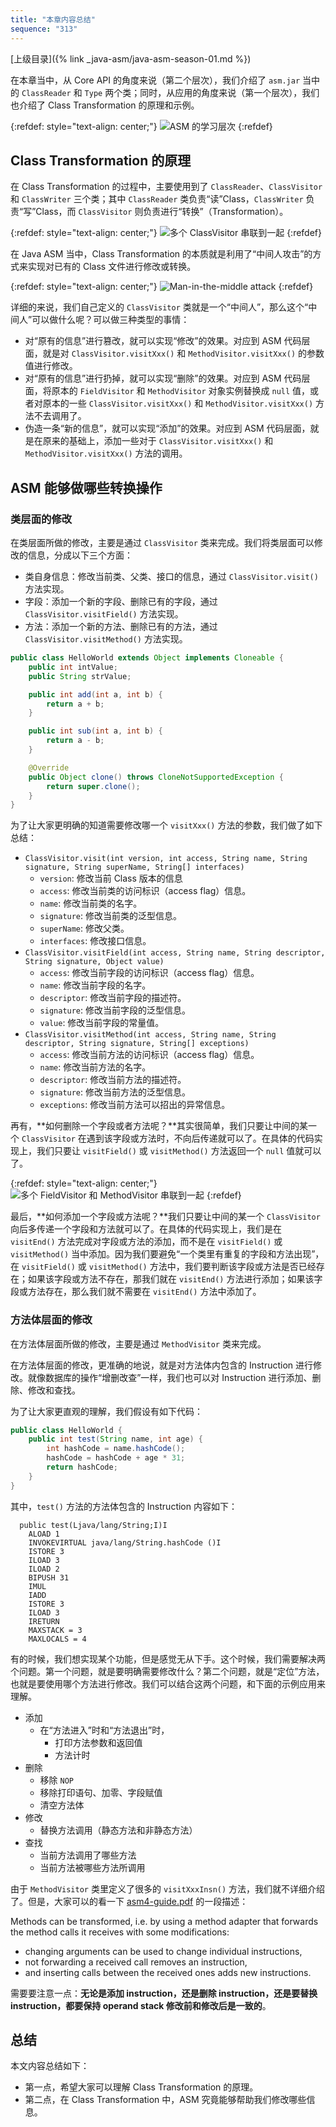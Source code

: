 ```yaml
---
title: "本章内容总结"
sequence: "313"
---
```


[上级目录]({% link _java-asm/java-asm-season-01.md %})

在本章当中，从 Core API 的角度来说（第二个层次），我们介绍了 `asm.jar` 当中的 `ClassReader` 和 `Type` 两个类；同时，从应用的角度来说（第一个层次），我们也介绍了 Class Transformation 的原理和示例。

{:refdef: style="text-align: center;"}
![ASM 的学习层次 ](/assets/images/java/asm/asm-study-three-levels.png)
{:refdef}

## Class Transformation 的原理

在 Class Transformation 的过程中，主要使用到了 `ClassReader`、`ClassVisitor` 和 `ClassWriter` 三个类；其中 `ClassReader` 类负责“读”Class，`ClassWriter` 负责“写”Class，而 `ClassVisitor` 则负责进行“转换”（Transformation）。

{:refdef: style="text-align: center;"}
![ 多个 ClassVisitor 串联到一起 ](/assets/images/java/asm/multiple-class-vistors-connected.png)
{:refdef}

在 Java ASM 当中，Class Transformation 的本质就是利用了“中间人攻击”的方式来实现对已有的 Class 文件进行修改或转换。

{:refdef: style="text-align: center;"}
![Man-in-the-middle attack](/assets/images/network/man-in-the-middle-attack.png)
{:refdef}

详细的来说，我们自己定义的 `ClassVisitor` 类就是一个“中间人”，那么这个“中间人”可以做什么呢？可以做三种类型的事情：

- 对“原有的信息”进行篡改，就可以实现“修改”的效果。对应到 ASM 代码层面，就是对 `ClassVisitor.visitXxx()` 和 `MethodVisitor.visitXxx()` 的参数值进行修改。
- 对“原有的信息”进行扔掉，就可以实现“删除”的效果。对应到 ASM 代码层面，将原本的 `FieldVisitor` 和 `MethodVisitor` 对象实例替换成 `null` 值，或者对原本的一些 `ClassVisitor.visitXxx()` 和 `MethodVisitor.visitXxx()` 方法不去调用了。
- 伪造一条“新的信息”，就可以实现“添加”的效果。对应到 ASM 代码层面，就是在原来的基础上，添加一些对于 `ClassVisitor.visitXxx()` 和 `MethodVisitor.visitXxx()` 方法的调用。

## ASM 能够做哪些转换操作

### 类层面的修改

在类层面所做的修改，主要是通过 `ClassVisitor` 类来完成。我们将类层面可以修改的信息，分成以下三个方面：

- 类自身信息：修改当前类、父类、接口的信息，通过 `ClassVisitor.visit()` 方法实现。
- 字段：添加一个新的字段、删除已有的字段，通过 `ClassVisitor.visitField()` 方法实现。
- 方法：添加一个新的方法、删除已有的方法，通过 `ClassVisitor.visitMethod()` 方法实现。

```java
public class HelloWorld extends Object implements Cloneable {
    public int intValue;
    public String strValue;

    public int add(int a, int b) {
        return a + b;
    }

    public int sub(int a, int b) {
        return a - b;
    }

    @Override
    public Object clone() throws CloneNotSupportedException {
        return super.clone();
    }
}
```

为了让大家更明确的知道需要修改哪一个 `visitXxx()` 方法的参数，我们做了如下总结：

- `ClassVisitor.visit(int version, int access, String name, String signature, String superName, String[] interfaces)`
    - `version`: 修改当前 Class 版本的信息
    - `access`: 修改当前类的访问标识（access flag）信息。
    - `name`: 修改当前类的名字。
    - `signature`: 修改当前类的泛型信息。
    - `superName`: 修改父类。
    - `interfaces`: 修改接口信息。
- `ClassVisitor.visitField(int access, String name, String descriptor, String signature, Object value)`
    - `access`: 修改当前字段的访问标识（access flag）信息。
    - `name`: 修改当前字段的名字。
    - `descriptor`: 修改当前字段的描述符。
    - `signature`: 修改当前字段的泛型信息。
    - `value`: 修改当前字段的常量值。
- `ClassVisitor.visitMethod(int access, String name, String descriptor, String signature, String[] exceptions)`
    - `access`: 修改当前方法的访问标识（access flag）信息。
    - `name`: 修改当前方法的名字。
    - `descriptor`: 修改当前方法的描述符。
    - `signature`: 修改当前方法的泛型信息。
    - `exceptions`: 修改当前方法可以招出的异常信息。

再有，**如何删除一个字段或者方法呢？**其实很简单，我们只要让中间的某一个 `ClassVisitor` 在遇到该字段或方法时，不向后传递就可以了。在具体的代码实现上，我们只要让 `visitField()` 或 `visitMethod()` 方法返回一个 `null` 值就可以了。

{:refdef: style="text-align: center;"}
![ 多个 FieldVisitor 和 MethodVisitor 串联到一起 ](/assets/images/java/asm/multiple-field-method-vistors-connected.png)
{:refdef}

最后，**如何添加一个字段或方法呢？**我们只要让中间的某一个 `ClassVisitor` 向后多传递一个字段和方法就可以了。在具体的代码实现上，我们是在 `visitEnd()` 方法完成对字段或方法的添加，而不是在 `visitField()` 或 `visitMethod()` 当中添加。因为我们要避免“一个类里有重复的字段和方法出现”，在 `visitField()` 或 `visitMethod()` 方法中，我们要判断该字段或方法是否已经存在；如果该字段或方法不存在，那我们就在 `visitEnd()` 方法进行添加；如果该字段或方法存在，那么我们就不需要在 `visitEnd()` 方法中添加了。

### 方法体层面的修改

在方法体层面所做的修改，主要是通过 `MethodVisitor` 类来完成。

在方法体层面的修改，更准确的地说，就是对方法体内包含的 Instruction 进行修改。就像数据库的操作“增删改查”一样，我们也可以对 Instruction 进行添加、删除、修改和查找。

为了让大家更直观的理解，我们假设有如下代码：

```java
public class HelloWorld {
    public int test(String name, int age) {
        int hashCode = name.hashCode();
        hashCode = hashCode + age * 31;
        return hashCode;
    }
}
```

其中，`test()` 方法的方法体包含的 Instruction 内容如下：

```text
  public test(Ljava/lang/String;I)I
    ALOAD 1
    INVOKEVIRTUAL java/lang/String.hashCode ()I
    ISTORE 3
    ILOAD 3
    ILOAD 2
    BIPUSH 31
    IMUL
    IADD
    ISTORE 3
    ILOAD 3
    IRETURN
    MAXSTACK = 3
    MAXLOCALS = 4
```

有的时候，我们想实现某个功能，但是感觉无从下手。这个时候，我们需要解决两个问题。第一个问题，就是要明确需要修改什么？第二个问题，就是“定位”方法，也就是要使用哪个方法进行修改。我们可以结合这两个问题，和下面的示例应用来理解。

- 添加
    - 在“方法进入”时和“方法退出”时，
        - 打印方法参数和返回值
        - 方法计时
- 删除
    - 移除 `NOP`
    - 移除打印语句、加零、字段赋值
    - 清空方法体
- 修改
    - 替换方法调用（静态方法和非静态方法）
- 查找
    - 当前方法调用了哪些方法
    - 当前方法被哪些方法所调用

由于 `MethodVisitor` 类里定义了很多的 `visitXxxInsn()` 方法，我们就不详细介绍了。但是，大家可以的看一下 [asm4-guide.pdf](https://asm.ow2.io/asm4-guide.pdf) 的一段描述：

Methods can be transformed, i.e. by using a method adapter that forwards the method calls it receives with some modifications:

- changing arguments can be used to change individual instructions,
- not forwarding a received call removes an instruction,
- and inserting calls between the received ones adds new instructions.

需要要注意一点：**无论是添加 instruction，还是删除 instruction，还是要替换 instruction，都要保持 operand stack 修改前和修改后是一致的**。

## 总结

本文内容总结如下：

- 第一点，希望大家可以理解 Class Transformation 的原理。
- 第二点，在 Class Transformation 中，ASM 究竟能够帮助我们修改哪些信息。


